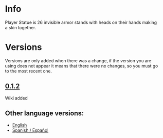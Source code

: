 # Info

Player Statue is 26 invisible armor stands with heads on their hands making a skin together.

# Versions
Versions are only added when there was a change, if the version you are using does not appear it means that there were no changes, so you must go to the most recent one.

## [0.1.2](./0.1.2_player_statue.md)
Wiki added


## Other language versions:

- [English](../../../en/wiki/player_statue)
- [Spanish / Español](../../../es/wiki/player_statue)